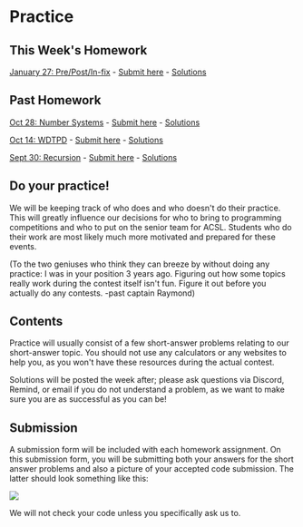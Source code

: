 # Practice

## This Week's Homework

<a href="https://docs.google.com/document/d/1HCPBycc-q7iCOtWYme55lvXOnkLXtQ-_2A6Em-JyJmc/edit?usp=sharing" target="_blank" rel="noopener noreferrer">January 27: Pre/Post/In-fix</a> -
<a href="https://forms.gle/bpbk1g9cRVJex2Yq7" target="_blank" rel="noopener noreferrer">Submit here</a> -
<a href="https://docs.google.com/document/d/1H_xr-i2Idg32ajsqoCvKwzV8qWBGp1qn8UkwGXyMWUQ/edit?usp=sharing" target="_blank" rel="noopener noreferrer">Solutions</a>


## Past Homework

<a href="https://docs.google.com/document/d/1qH-vsGQUQNRN53lvgQBQoFrmjlLAeSCpAQ710Odjgmg/edit?usp=sharing" target="_blank" rel="noopener noreferrer">Oct 28: Number Systems</a> -
<a href="https://forms.gle/j9Dwrokm6a8cEjK18" target="_blank" rel="noopener noreferrer">Submit here</a> -
<a href="https://docs.google.com/document/d/1ogpbRLW_RqMOjSJWiwrfcfNQHKWyeEbS59ZDhYL-_d4/edit?usp=sharing" target="_blank" rel="noopener noreferrer">Solutions</a>

<a href="https://docs.google.com/document/d/1oMYwyxkifqgKmTGkLxoEhguKPu5LEqoPqAT_j_kRt-E/edit?usp=sharing" target="_blank" rel="noopener noreferrer">Oct 14: WDTPD</a> -
<a href="https://forms.gle/KarHN2yhY4EhJtv98" target="_blank" rel="noopener noreferrer">Submit here</a> -
<a href="https://docs.google.com/document/d/1hQAlifxD9tH3Z0qSvKnNPn0xlYWoPWqKSB3EfvSt3pU/edit?usp=sharing" target="_blank" rel="noopener noreferrer">Solutions</a>

<a href="https://docs.google.com/document/d/1eHEsEhxqGpF_wHQiPvGGlHZAmntGlYj_I8HKxYtSw6s/edit?usp=sharing" target="_blank" rel="noopener noreferrer">Sept 30: Recursion</a> - 
<a href="https://forms.gle/PmxfAmeMtk76a2Z27" target="_blank" rel="noopener noreferrer">Submit here</a> -
<a href="https://docs.google.com/document/d/1yfe5DV45syh4Mbrj5ular4FHpBk0gKHRc1_VjfsQz2s/edit?usp=sharing" target="_blank" rel="noopener noreferrer">Solutions</a>

## Do your practice!

We will be keeping track of who does and who doesn't do their practice. This will greatly influence our decisions
for who to bring to programming competitions and who to put on the senior team for ACSL. Students who
do their work are most likely much more motivated and prepared for these events.

(To the two geniuses who think they can breeze by without doing any practice: I was in your position 3 years ago. Figuring out how 
some topics really work during the contest itself isn't fun. Figure it out before you actually do any contests. -past captain Raymond)

## Contents

Practice will usually consist of a few short-answer problems relating to our short-answer topic. You should not use any calculators or any websites to help you, 
as you won't have these resources during the actual contest.

Solutions will be posted the week after; please ask questions
via Discord, Remind, or email if you do not understand a problem, as we want to make sure you are as successful as you can be!

## Submission

A submission form will be included with each homework assignment. On this submission form, you will be submitting both your answers for the short answer
problems and also a picture of your accepted code submission. The latter should look something like this:

![](https://cdn.discordapp.com/attachments/755867961369165854/759560439607722015/unknown.png)

We will not check your code unless you specifically ask us to.

